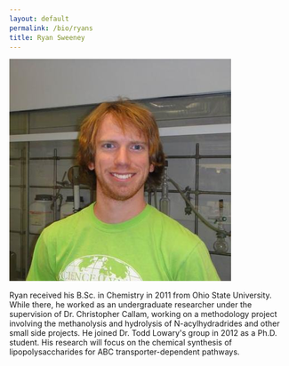 ```yaml
---
layout: default
permalink: /bio/ryans
title: Ryan Sweeney
---
```

<img src="/img/people/ryansweeney.jpg">


Ryan received his B.Sc. in Chemistry in 2011 from Ohio State University. While there, he worked as an undergraduate researcher under the supervision of Dr. Christopher Callam, working on a methodology project involving the methanolysis and hydrolysis of N-acylhydradrides and other small side projects. He joined Dr. Todd Lowary's group in 2012 as a Ph.D. student. His research will focus on the chemical synthesis of lipopolysaccharides for ABC transporter-dependent pathways.
